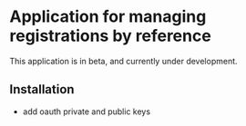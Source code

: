 # Application for managing registrations by reference

This application is in beta, and currently under development.

## Installation

- add oauth private and public keys